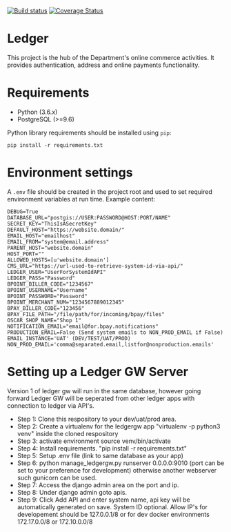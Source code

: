 [![Build
status](https://travis-ci.org/dbca-wa/ledger.svg?branch=master)](https://travis-ci.org/dbca-wa/ledger/builds) [![Coverage Status](https://coveralls.io/repos/github/dbca-wa/ledger/badge.svg?branch=master)](https://coveralls.io/github/dbca-wa/ledger?branch=master)
# Ledger

This project is the hub of the Department's online commerce activities.
It provides authentication, address and online payments functionality.

# Requirements

- Python (3.6.x)
- PostgreSQL (>=9.6)

Python library requirements should be installed using `pip`:

`pip install -r requirements.txt`

# Environment settings

A `.env` file should be created in the project root and used to set
required environment variables at run time. Example content:

    DEBUG=True
    DATABASE_URL="postgis://USER:PASSWORD@HOST:PORT/NAME"
    SECRET_KEY="ThisIsASecretKey"
    DEFAULT_HOST="https://website.domain/"
    EMAIL_HOST="emailhost"
    EMAIL_FROM="system@email.address"
    PARENT_HOST="website.domain"
    HOST_PORT=""
    ALLOWED_HOSTS=[u'website.domain']
    CMS_URL="https://url-used-to-retrieve-system-id-via-api/"
    LEDGER_USER="UserForSystemIdAPI"
    LEDGER_PASS="Password"
    BPOINT_BILLER_CODE="1234567"
    BPOINT_USERNAME="Username"
    BPOINT_PASSWORD="Password"
    BPOINT_MERCHANT_NUM="1234567889012345"
    BPAY_BILLER_CODE="123456"
    BPAY_FILE_PATH="/file/path/for/incoming/bpay/files"
    OSCAR_SHOP_NAME="Shop 1"
    NOTIFICATION_EMAIL="email@for.bpay.notifications"
    PRODUCTION_EMAIL=False (Send system emails to NON_PROD_EMAIL if False)
    EMAIL_INSTANCE='UAT' (DEV/TEST/UAT/PROD)
    NON_PROD_EMAIL='comma@separated.email,listfor@nonproduction.emails'


# Setting up a Ledger GW Server 

Version 1 of ledger gw will run in the same database,  however going forward Ledger GW will be seperated from other ledger apps with connection to ledger via API's. 

* Step 1: Clone this respository to your dev/uat/prod area.
* Step 2: Create a virtualenv for the ledgergw app "virtualenv -p python3 venv"  inside the cloned respository
* Step 3: activate environment source venv/bin/activate
* Step 4: Install requirements.  "pip install -r requirements.txt"
* Step 5: Setup .env file (link to same database as your app) 
* Step 6: python manage_ledgergw.py runserver 0.0.0.0:9010 (port can be set to your preference for development) otherwise another webserver such gunicorn can be used.
* Step 7: Access the django admin area on the port and ip.
* Step 8: Under django admin goto apis.
* Step 9: Click Add API and enter system name, api key will be automatically generated on save.  System ID optional. Allow IP's for developement should be 127.0.0.1/8 or for dev docker environments 172.17.0.0/8 or 172.10.0.0/8
